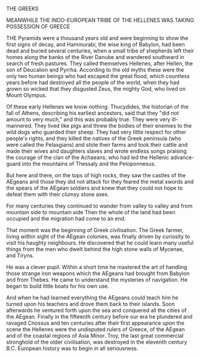 THE GREEKS

MEANWHILE THE INDO-EUROPEAN TRIBE
OF THE HELLENES WAS TAKING
POSSESSION OF GREECE


THE Pyramids were a thousand years old and were beginning
to show the first signs of decay, and Hammurabi, the
wise king of Babylon, had been dead and buried several centuries,
when a small tribe of shepherds left their homes along
the banks of the River Danube and wandered southward in
search of fresh pastures. They called themselves Hellenes,
after Hellen, the son of Deucalion and Pyrrha. According
to the old myths these were the only two human beings who
had escaped the great flood, which countless years before had
destroyed all the people of the world, when they had grown
so wicked that they disgusted Zeus, the mighty God, who lived
on Mount Olympus.

Of these early Hellenes we know nothing. Thucydides,
the historian of the fall of Athens, describing his earliest
ancestors, said that they "did not amount to very much," and
this was probably true. They were very ill-mannered. They
lived like pigs and threw the bodies of their enemies to the wild
dogs who guarded their sheep. They had very little respect
for other people's rights, and they killed the natives of the
Greek peninsula (who were called the Pelasgians) and stole
their farms and took their cattle and made their wives and
daughters slaves and wrote endless songs praising the courage
of the clan of the Achaeans, who had led the Hellenic advance-
guard into the mountains of Thessaly and the Peloponnesus.

But here and there, on the tops of high rocks, they saw
the castles of the AEgeans and those they did not attack for
they feared the metal swords and the spears of the AEgean
soldiers and knew that they could not hope to defeat them with
their clumsy stone axes.

For many centuries they continued to wander from valley
to valley and from mountain side to mountain side Then the
whole of the land had been occupied and the migration had
come to an end.

That moment was the beginning of Greek civilisation. The
Greek farmer, living within sight of the AEgean colonies,
was finally driven by curiosity to visit his haughty neighbours.
He discovered that he could learn many useful things from
the men who dwelt behind the high stone walls of Mycenae, and
Tiryns.

He was a clever pupil. Within a short time he mastered
the art of handling those strange iron weapons which the
AEgeans had brought from Babylon and from Thebes. He
came to understand the mysteries of navigation. He began
to build little boats for his own use.

And when he had learned everything the AEgeans could
teach him he turned upon his teachers and drove them back
to their islands. Soon afterwards he ventured forth upon the
sea and conquered all the cities of the AEgean. Finally in the
fifteenth century before our era he plundered and ravaged
Cnossus and ten centuries after their first appearance upon
the scene the Hellenes were the undisputed rulers of Greece,
of the AEgean and of the coastal regions of Asia Minor. Troy,
the last great commercial stronghold of the older civilisation,
was destroyed in the eleventh century B.C. European history
was to begin in all seriousness.
